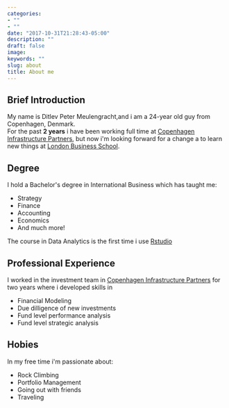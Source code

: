 ```yaml
---
categories:
- ""
- ""
date: "2017-10-31T21:28:43-05:00"
description: ""
draft: false
image:
keywords: ""
slug: about
title: About me
---
```


## Brief Introduction

My name is Ditlev Peter Meulengracht,and i am a 24-year old guy from Copenhagen, Denmark.   
For the past **2 years** i have been working full time at [Copenhagen Infrastructure Partners](https://cipartners.dk), but now i'm looking forward for a change a to learn new things at [London Business School](https://www.london.edu).

## Degree

I hold a Bachelor's degree in International Business which has taught me:

+ Strategy  
+ Finance  
+ Accounting  
+ Economics  
+ And much more! 

The course in Data Analytics is the first time i use [Rstudio](https://www.rstudio.com)

## Professional Experience

I worked in the investment team in [Copenhagen Infrastructure Partners](https://cipartners.dk) for two years where i developed skills in 

- Financial Modeling
- Due dilligence of new investments
- Fund level performance analysis
- Fund level strategic analysis

## Hobies

In my free time i'm passionate about:

- Rock Climbing 
- Portfolio Management
- Going out with friends
- Traveling
